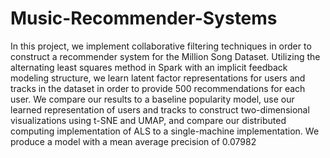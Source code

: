 # Music-Recommender-Systems

In this project, we implement collaborative filtering techniques in order to construct a recommender system for the Million Song Dataset. Utilizing the alternating least squares method in Spark with an implicit feedback modeling structure, we learn latent factor representations for users and tracks in the dataset in order to provide 500 recommendations for each user. We compare our results to a baseline popularity model, use our learned representation of users and tracks to construct two-dimensional visualizations using t-SNE and UMAP, and compare our distributed computing implementation of ALS to a single-machine implementation. We produce a model with a mean average precision of 0.07982
